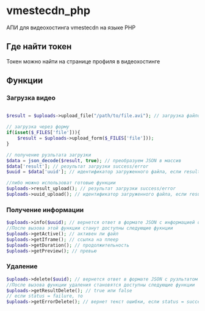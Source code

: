 # vmestecdn_php

АПИ для видеохостинга vmestecdn на языке PHP

## Где найти токен

Токен можно найти на странице профиля в видеохостинге

## Функции
### Загрузка видео

```php

$result = $uploads->upload_file("/path/to/file.avi"); // загрузка файлов с вашего сервера

// загрузка через форму
if(isset($_FILES['file'])){
    $result = $uploads->upload_form($_FILES['file']));
}

// получение рузльтата загрузки
$data = json_decode($result, true); // преобразуем JSON в массив
$data['result']; // результат загрузки success/error
$uuid = $data['uuid']; // идентификатор загруженного файла, если result: success;

//либо можно использоват готовые функции
$uploads->result_upload(); // результат загрузки success/error
$uploads->uuid_upload(); // идентификатор загруженного файла, если result: success;

```
### Получение информации
```php
$uploads->info($uuid); // вернется ответ в формате JSON с информацией о файле
//После вызова этой функции станут доступны следующие фукнции
$uploads->getActive(); // активен ли файл
$uploads->getIframe(); // ссылка на плеер
$uploads->getDuration(); // продолжительность
$uploads->getPreview(); // превью
```

### Удаление
```php
$uploads->delete($uuid); // вернется ответ в формате JSON с рузльтатом удаления или текстом ошибки
//После вызова функции удаления становятся доступны следующие функции
$uploads->getResultDelete(); // true или false
// если status = failure, то 
$uploads->getErrorDelete(); // вернет текст ошибки, если status = success, вернется null
```

